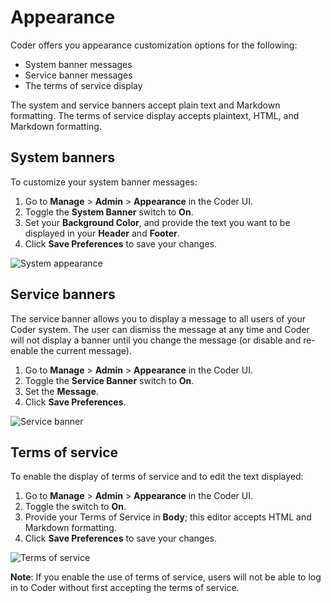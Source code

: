 # Appearance

Coder offers you appearance customization options for the following:

- System banner messages
- Service banner messages
- The terms of service display

The system and service banners accept plain text and Markdown formatting. The
terms of service display accepts plaintext, HTML, and Markdown formatting.

## System banners

To customize your system banner messages:

1. Go to **Manage** > **Admin** > **Appearance** in the Coder UI.
1. Toggle the **System Banner** switch to **On**.
1. Set your **Background Color**, and provide the text you want to be displayed
   in your **Header** and **Footer**.
1. Click **Save Preferences** to save your changes.

![System appearance](../assets/admin/system-banners.png)

## Service banners

The service banner allows you to display a message to all users of your Coder
system. The user can dismiss the message at any time and Coder will not display
a banner until you change the message (or disable and re-enable the current
message).

1. Go to **Manage** > **Admin** > **Appearance** in the Coder UI.
1. Toggle the **Service Banner** switch to **On**.
1. Set the **Message**.
1. Click **Save Preferences**.

![Service banner](../assets/admin/service-banners.png)

## Terms of service

To enable the display of terms of service and to edit the text displayed:

1. Go to **Manage** > **Admin** > **Appearance** in the Coder UI.
1. Toggle the switch to **On**.
1. Provide your Terms of Service in **Body**; this editor accepts HTML and
   Markdown formatting.
1. Click **Save Preferences** to save your changes.

![Terms of service](../assets/admin/terms-of-service.png)

**Note**: If you enable the use of terms of service, users will not be able to
log in to Coder without first accepting the terms of service.

